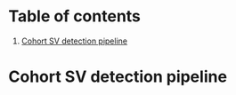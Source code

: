 # Table of contents
1. [Cohort SV detection pipeline](#cohort-sv-detection-pipeline)

# Cohort SV detection pipeline
